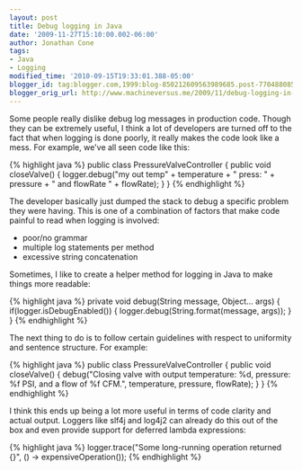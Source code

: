 ```yaml
---
layout: post
title: Debug logging in Java
date: '2009-11-27T15:10:00.002-06:00'
author: Jonathan Cone
tags:
- Java
- Logging
modified_time: '2010-09-15T19:33:01.388-05:00'
blogger_id: tag:blogger.com,1999:blog-850212609563989685.post-7704880851829909597
blogger_orig_url: http://www.machineversus.me/2009/11/debug-logging-in-java_935.html
---
```


Some people really dislike debug log messages in production code.  Though they can be extremely useful, I think a lot of developers are turned off to the fact that when logging is done poorly, it really makes the code look like a mess.  For example, we've all seen code like this:

{% highlight java %}
public class PressureValveController {
  public void closeValve() {
    logger.debug("my out temp" + temperature + " press: " + pressure + " and flowRate " + flowRate);
  }
}
{% endhighlight %}

The developer basically just dumped the stack to debug a specific problem they were having.  This is one of a combination of factors that make code painful to read when logging is involved:

* poor/no grammar
* multiple log statements per method 
* excessive string concatenation

Sometimes, I like to create a helper method for logging in Java to make things more readable:

{% highlight java %}
private void debug(String message, Object... args) {
  if(logger.isDebugEnabled()) {
    logger.debug(String.format(message, args));
  }
}
{% endhighlight %}

The next thing to do is to follow certain guidelines with respect to uniformity and sentence structure.  For example:

{% highlight java %}
public class PressureValveController {
  public void closeValve() {
    debug("Closing valve with output temperature: %d, pressure: %f PSI, and a flow of %f CFM.", temperature, pressure, flowRate);
  }
}
{% endhighlight %}

I think this ends up being a lot more useful in terms of code clarity and actual output.  Loggers like slf4j and log4j2 can already do this out of the box and even provide support for deferred lambda expressions:

{% highlight java %}
logger.trace("Some long-running operation returned {}", () -> expensiveOperation());
{% endhighlight %}
